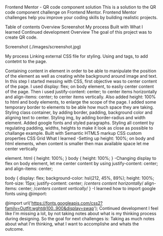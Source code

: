 Frontend Mentor - QR code component solution
This is a solution to the QR code component challenge on Frontend Mentor. Frontend Mentor challenges help you improve your coding skills by building realistic projects.

Table of contents
Overview
Screenshot
My process
Built with
What I learned
Continued development
Overview
The goal of this project was to create QR code.

Screenshot
(./images/screenshot.jpg)

My process
Linking external CSS file for styling.
Using  and
tags, to add contetnt to the page.

Containing content in
element in order to be able to manipulate the position of the element as well as creating white background around image and text.
In this step I started messing with CSS, first objective was to center content of the page. I used display: flex; on body element, to easliy center content of the page. Then i used justify-content: center; to center items horizontally and align-items: center; to center items vertically. Also added height: 100% to html and body elements, to enlarge the scope of the page.
I added some temporary border to elements to be able how much space they are taking.
Styling class container, by adding border, padding, background color and aligning text to center.
Styling img, by adding border-radius and width element.
Added google fonts and styled paragraphs.
Styling all content by regulating padding, widths, heights to make it look as close as possible to challange example.
Built with
Semantic HTML5 markup
CSS custom properties
CSS Grid
What I learned
-Setting up height: 100%; on body and html elements, when content is smaller then max available space let me center vertically

element.
html {
    height: 100%;
}
body {
    height: 100%;
}
-Changing display to flex on body element, let me center content by using justify-content: center; and align-items: center;

body {
    display: flex;
    background-color: hsl(212, 45%, 89%);
    height: 100%;
    font-size: 15px;
    justify-content: center;  /*centers content horizontally*/
    align-items: center;  /*centers content vertically*/
}
-I learned how to import google fonts using @import:

@import url('https://fonts.googleapis.com/css2?family=Outfit:wght@100..900&display=swap');
Continued development
I feel like I'm missing a lot, by not taking notes about what is my thinking process during designing. So the goal for next challenges is: Taking as much notes about what I'm thinking, what I want to accomplishe and whats the outcome.
